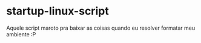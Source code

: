 # startup-linux-script
Aquele script maroto pra baixar as coisas quando eu resolver formatar meu ambiente :P
